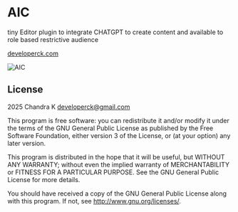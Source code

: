 # AIC #

tiny Editor plugin to integrate CHATGPT to create content and available to role based restrictive audience

[developerck.com](developerck.com)

![AIC](https://github.com/developerck/moodle-tiny_aic/actions/workflows/main.yml/badge.svg?branch=main)
## License ##

2025 Chandra K <developerck@gmail.com>

This program is free software: you can redistribute it and/or modify it under
the terms of the GNU General Public License as published by the Free Software
Foundation, either version 3 of the License, or (at your option) any later
version.

This program is distributed in the hope that it will be useful, but WITHOUT ANY
WARRANTY; without even the implied warranty of MERCHANTABILITY or FITNESS FOR A
PARTICULAR PURPOSE.  See the GNU General Public License for more details.

You should have received a copy of the GNU General Public License along with
this program.  If not, see <http://www.gnu.org/licenses/>.
